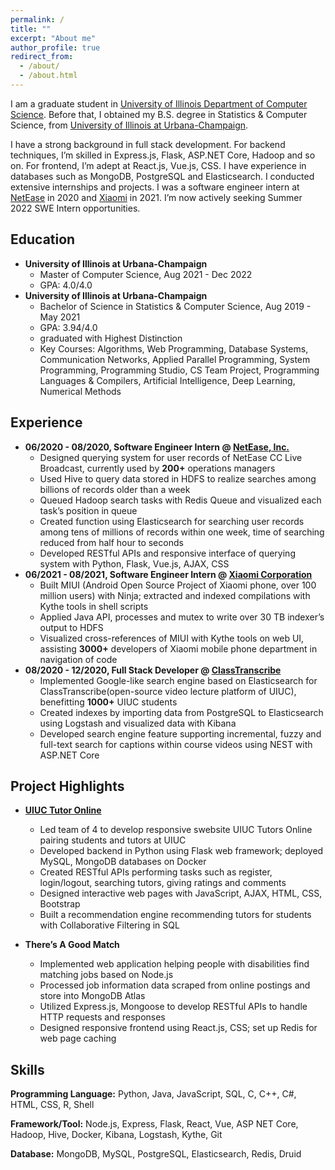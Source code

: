 ```yaml
---
permalink: /
title: ""
excerpt: "About me"
author_profile: true
redirect_from: 
  - /about/
  - /about.html
---
```


I am a graduate student in [University of Illinois Department of Computer Science](https://cs.illinois.edu/). Before that, I obtained my B.S. degree in Statistics & Computer Science, from [University of Illinois at Urbana-Champaign](https://illinois.edu/). 

I have a strong background in full stack development. For backend techniques, I’m skilled in Express.js, Flask, ASP.NET Core, Hadoop and so on. For frontend, I’m adept at React.js, Vue.js, CSS. I have experience in databases such as MongoDB, PostgreSQL and Elasticsearch. I conducted extensive internships and projects. I was a software engineer intern at [NetEase](https://ir.netease.com/) in 2020 and [Xiaomi](https://www.mi.com/global/about/) in 2021. I’m now actively seeking Summer 2022 SWE Intern opportunities.


Education
------
<!-- ### Education -->
  * **University of Illinois at Urbana-Champaign**
    * Master of Computer Science, Aug 2021 - Dec 2022
    * GPA: 4.0/4.0
  * **University of Illinois at Urbana-Champaign**
    * Bachelor of Science in Statistics & Computer Science, Aug 2019 - May 2021
    * GPA: 3.94/4.0
    * graduated with Highest Distinction
    * Key Courses: Algorithms, Web Programming, Database Systems, Communication Networks, Applied Parallel Programming, System Programming, Programming Studio, CS Team Project, Programming Languages & Compilers, Artificial Intelligence, Deep Learning, Numerical Methods

Experience
------
  * **06/2020 - 08/2020, Software Engineer Intern @ [NetEase, Inc.](https://www.linkedin.com/company/netease/)**
    * Designed querying system for user records of NetEase CC Live Broadcast, currently used by **200+** operations managers
    * Used Hive to query data stored in HDFS to realize searches among billions of records older than a week
    * Queued Hadoop search tasks with Redis Queue and visualized each task’s position in queue
    * Created function using Elasticsearch for searching user records among tens of millions of records within one week, time of searching reduced from half hour to seconds
    * Developed RESTful APIs and responsive interface of querying system with Python, Flask, Vue.js, AJAX, CSS
  * **06/2021 - 08/2021, Software Engineer Intern @ [Xiaomi Corporation](https://www.linkedin.com/company/xiaomi-technology/)**
    * Built MIUI (Android Open Source Project of Xiaomi phone, over 100 million users) with Ninja; extracted and indexed compilations with Kythe tools in shell scripts
    * Applied Java API, processes and mutex to write over 30 TB indexer’s output to HDFS
    * Visualized cross-references of MIUI with Kythe tools on web UI, assisting **3000+** developers of Xiaomi mobile phone
    department in navigation of code
  * **08/2020 - 12/2020, Full Stack Developer @ [ClassTranscribe](https://classtranscribe.illinois.edu/)**
    * Implemented Google-like search engine based on Elasticsearch for ClassTranscribe(open-source video lecture platform of UIUC), benefitting **1000+** UIUC students
    * Created indexes by importing data from PostgreSQL to Elasticsearch using Logstash and visualized data with Kibana
    * Developed search engine feature supporting incremental, fuzzy and full-text search for captions within course videos
    using NEST with ASP.NET Core


Project Highlights
------
* **[UIUC Tutor Online](https://uiuctutor.web.illinois.edu/x/)**
  * Led team of 4 to develop responsive swebsite UIUC Tutors Online pairing students and tutors at UIUC
  * Developed backend in Python using Flask web framework; deployed MySQL, MongoDB databases on Docker
  * Created RESTful APIs performing tasks such as register, login/logout, searching tutors, giving ratings and comments
  * Designed interactive web pages with JavaScript, AJAX, HTML, CSS, Bootstrap
  * Built a recommendation engine recommending tutors for students with Collaborative Filtering in SQL

* **There’s A Good Match**
  * Implemented web application helping people with disabilities find matching jobs based on Node.js
  * Processed job information data scraped from online postings and store into MongoDB Atlas
  * Utilized Express.js, Mongoose to develop RESTful APIs to handle HTTP requests and responses
  * Designed responsive frontend using React.js, CSS; set up Redis for web page caching

Skills
------
**Programming Language:** Python, Java, JavaScript, SQL, C, C++, C#, HTML, CSS, R, Shell

**Framework/Tool:** Node.js, Express, Flask, React, Vue, ASP NET Core, Hadoop, Hive, Docker, Kibana, Logstash, Kythe, Git

**Database:** MongoDB, MySQL, PostgreSQL, Elasticsearch, Redis, Druid
